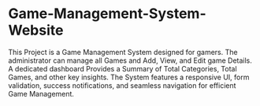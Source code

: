 # Game-Management-System-Website
This Project is a Game Management System designed for gamers. The administrator can manage all Games and Add, View, and Edit game Details. A dedicated dashboard Provides a Summary of Total Categories, Total Games, and other key insights. The System features a responsive UI, form validation, success notifications, and seamless navigation for efficient Game Management.
